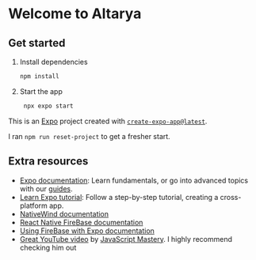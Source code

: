 # Welcome to Altarya

## Get started

1. Install dependencies

   ```bash
   npm install
   ```

2. Start the app

   ```bash
    npx expo start
   ```

This is an [Expo](https://expo.dev) project created with [`create-expo-app@latest`](https://docs.expo.dev/router/installation/).

I ran `npm run reset-project` to get a fresher start.

## Extra resources

- [Expo documentation](https://docs.expo.dev/): Learn fundamentals, or go into advanced topics with our [guides](https://docs.expo.dev/guides).
- [Learn Expo tutorial](https://docs.expo.dev/tutorial/introduction/): Follow a step-by-step tutorial, creating a cross-platform app.
- [NativeWind documentation](https://www.nativewind.dev/overview/)
- [React Native FireBase documentation](https://rnfirebase.io/)
- [Using FireBase with Expo documentation](https://docs.expo.dev/guides/using-firebase/)
- [Great YouTube video](https://www.youtube.com/watch?v=ZBCUegTZF7M&t=1072s) by [JavaScript Mastery](https://www.youtube.com/@javascriptmastery). I highly recommend checking him out
